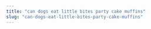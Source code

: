```yaml
---
title: "can dogs eat little bites party cake muffins"
slug: "can-dogs-eat-little-bites-party-cake-muffins"
---
```



